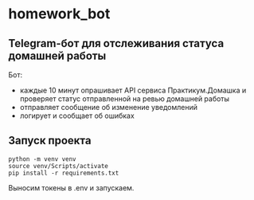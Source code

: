 # homework_bot

## Telegram-бот для отслеживания статуса домашней работы 
Бот:
- каждые 10 минут опрашивает API сервиса Практикум.Домашка и проверяет статус отправленной на ревью домашней работы
- отправляет сообщение об изменение уведомлений
- логирует и сообщает об ошибках

## Запуск проекта
```
python -m venv venv
source venv/Scripts/activate
pip install -r requirements.txt
```
Выносим токены в .env и запускаем.

